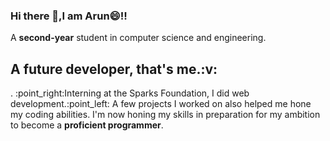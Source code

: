 ### Hi there 👋,I am Arun:smile:!!
A <b>second-year</b> student in computer science and engineering. 
<h2>A future developer, that's me.:v:</h2>.
:point_right:Interning at the Sparks Foundation, I did web development.:point_left:
A few projects I worked on also helped me hone my coding abilities. 
I'm now honing my skills in preparation for my ambition to become a <b>proficient programmer</b>.

<!--
**Arunjagan12/Arunjagan12** is a ✨ _special_ ✨ repository because its `README.md` (this file) appears on your GitHub profile.

Here are some ideas to get you started:

- 🔭 I’m currently working as a intern at IIT Madras and Coding Ninjas ...
- 🌱 I’m currently learning...
- 👯 I’m looking to collaborate on ...
- 🤔 I’m looking for help with ...
- 💬 Ask me about ...
- 📫 How to reach me: ...
- 😄 Pronouns: ...
- ⚡ Fun fact: ...
-->
